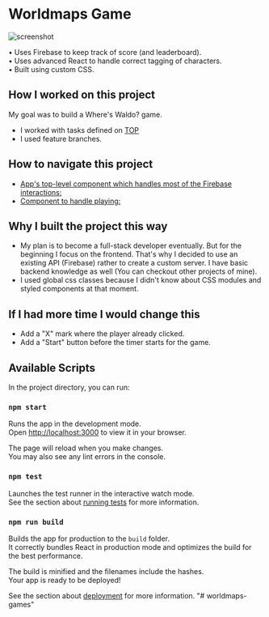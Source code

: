 # Worldmaps Game

![screenshot](waldo.png)

• Uses Firebase to keep track of score (and leaderboard).  
• Uses advanced React to handle correct tagging of characters.  
• Built using custom CSS.

## How I worked on this project

My goal was to build a Where's Waldo? game.

- I worked with tasks defined on [TOP](https://www.theodinproject.com/lessons/node-path-javascript-where-s-waldo-a-photo-tagging-app)
- I used feature branches.

## How to navigate this project

- [App's top-level component which handles most of the Firebase interactions:](./src/App.js)
- [Component to handle playing:](./src/components/GameLevel.js)

## Why I built the project this way

- My plan is to become a full-stack developer eventually. But for the beginning I focus on the
  frontend. That's why I decided to use an existing API (Firebase) rather to create a custom server. I have
  basic backend knowledge as well (You can checkout other projects of mine).
- I used global css classes because I didn't know about CSS modules and styled components at that moment.

## If I had more time I would change this

- Add a "X" mark where the player already clicked.
- Add a "Start" button before the timer starts for the game.

## Available Scripts

In the project directory, you can run:

### `npm start`

Runs the app in the development mode.\
Open [http://localhost:3000](http://localhost:3000) to view it in your browser.

The page will reload when you make changes.\
You may also see any lint errors in the console.

### `npm test`

Launches the test runner in the interactive watch mode.\
See the section about [running tests](https://facebook.github.io/create-react-app/docs/running-tests) for more information.

### `npm run build`

Builds the app for production to the `build` folder.\
It correctly bundles React in production mode and optimizes the build for the best performance.

The build is minified and the filenames include the hashes.\
Your app is ready to be deployed!

See the section about [deployment](https://facebook.github.io/create-react-app/docs/deployment) for more information.
"# worldmaps-games" 

